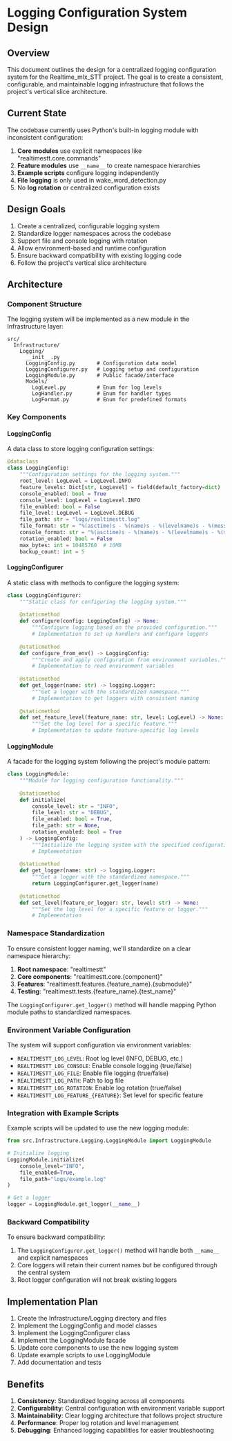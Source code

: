 # Logging Configuration System Design

## Overview

This document outlines the design for a centralized logging configuration system for the Realtime_mlx_STT project. The goal is to create a consistent, configurable, and maintainable logging infrastructure that follows the project's vertical slice architecture.

## Current State

The codebase currently uses Python's built-in logging module with inconsistent configuration:

1. **Core modules** use explicit namespaces like "realtimestt.core.commands"
2. **Feature modules** use `__name__` to create namespace hierarchies
3. **Example scripts** configure logging independently
4. **File logging** is only used in wake_word_detection.py
5. No **log rotation** or centralized configuration exists

## Design Goals

1. Create a centralized, configurable logging system
2. Standardize logger namespaces across the codebase
3. Support file and console logging with rotation
4. Allow environment-based and runtime configuration
5. Ensure backward compatibility with existing logging code
6. Follow the project's vertical slice architecture

## Architecture

### Component Structure

The logging system will be implemented as a new module in the Infrastructure layer:

```
src/
  Infrastructure/
    Logging/
      __init__.py
      LoggingConfig.py       # Configuration data model
      LoggingConfigurer.py   # Logging setup and configuration 
      LoggingModule.py       # Public facade/interface
      Models/
        LogLevel.py          # Enum for log levels
        LogHandler.py        # Enum for handler types
        LogFormat.py         # Enum for predefined formats
```

### Key Components

#### LoggingConfig

A data class to store logging configuration settings:

```python
@dataclass
class LoggingConfig:
    """Configuration settings for the logging system."""
    root_level: LogLevel = LogLevel.INFO
    feature_levels: Dict[str, LogLevel] = field(default_factory=dict)
    console_enabled: bool = True
    console_level: LogLevel = LogLevel.INFO
    file_enabled: bool = False
    file_level: LogLevel = LogLevel.DEBUG
    file_path: str = "logs/realtimestt.log"
    file_format: str = "%(asctime)s - %(name)s - %(levelname)s - %(message)s"
    console_format: str = "%(asctime)s - %(name)s - %(levelname)s - %(message)s"
    rotation_enabled: bool = False
    max_bytes: int = 10485760  # 10MB
    backup_count: int = 5
```

#### LoggingConfigurer

A static class with methods to configure the logging system:

```python
class LoggingConfigurer:
    """Static class for configuring the logging system."""
    
    @staticmethod
    def configure(config: LoggingConfig) -> None:
        """Configure logging based on the provided configuration."""
        # Implementation to set up handlers and configure loggers
        
    @staticmethod
    def configure_from_env() -> LoggingConfig:
        """Create and apply configuration from environment variables."""
        # Implementation to read environment variables
        
    @staticmethod
    def get_logger(name: str) -> logging.Logger:
        """Get a logger with the standardized namespace."""
        # Implementation to get loggers with consistent naming
        
    @staticmethod
    def set_feature_level(feature_name: str, level: LogLevel) -> None:
        """Set the log level for a specific feature."""
        # Implementation to update feature-specific log levels
```

#### LoggingModule

A facade for the logging system following the project's module pattern:

```python
class LoggingModule:
    """Module for logging configuration functionality."""
    
    @staticmethod
    def initialize(
        console_level: str = "INFO",
        file_level: str = "DEBUG", 
        file_enabled: bool = True,
        file_path: str = None,
        rotation_enabled: bool = True
    ) -> LoggingConfig:
        """Initialize the logging system with the specified configuration."""
        # Implementation
        
    @staticmethod
    def get_logger(name: str) -> logging.Logger:
        """Get a logger with the standardized namespace."""
        return LoggingConfigurer.get_logger(name)
        
    @staticmethod
    def set_level(feature_or_logger: str, level: str) -> None:
        """Set the log level for a specific feature or logger."""
        # Implementation
```

### Namespace Standardization

To ensure consistent logger naming, we'll standardize on a clear namespace hierarchy:

1. **Root namespace**: "realtimestt"
2. **Core components**: "realtimestt.core.{component}"
3. **Features**: "realtimestt.features.{feature_name}.{submodule}"
4. **Testing**: "realtimestt.tests.{feature_name}.{test_name}"

The `LoggingConfigurer.get_logger()` method will handle mapping Python module paths to standardized namespaces.

### Environment Variable Configuration

The system will support configuration via environment variables:

- `REALTIMESTT_LOG_LEVEL`: Root log level (INFO, DEBUG, etc.)
- `REALTIMESTT_LOG_CONSOLE`: Enable console logging (true/false)
- `REALTIMESTT_LOG_FILE`: Enable file logging (true/false)
- `REALTIMESTT_LOG_PATH`: Path to log file
- `REALTIMESTT_LOG_ROTATION`: Enable log rotation (true/false)
- `REALTIMESTT_LOG_FEATURE_{FEATURE}`: Set level for specific feature

### Integration with Example Scripts

Example scripts will be updated to use the new logging module:

```python
from src.Infrastructure.Logging.LoggingModule import LoggingModule

# Initialize logging
LoggingModule.initialize(
    console_level="INFO",
    file_enabled=True,
    file_path="logs/example.log"
)

# Get a logger
logger = LoggingModule.get_logger(__name__)
```

### Backward Compatibility

To ensure backward compatibility:

1. The `LoggingConfigurer.get_logger()` method will handle both `__name__` and explicit namespaces
2. Core loggers will retain their current names but be configured through the central system
3. Root logger configuration will not break existing loggers

## Implementation Plan

1. Create the Infrastructure/Logging directory and files
2. Implement the LoggingConfig and model classes
3. Implement the LoggingConfigurer class
4. Implement the LoggingModule facade
5. Update core components to use the new logging system
6. Update example scripts to use LoggingModule
7. Add documentation and tests

## Benefits

1. **Consistency**: Standardized logging across all components
2. **Configurability**: Central configuration with environment variable support
3. **Maintainability**: Clear logging architecture that follows project structure
4. **Performance**: Proper log rotation and level management
5. **Debugging**: Enhanced logging capabilities for easier troubleshooting
